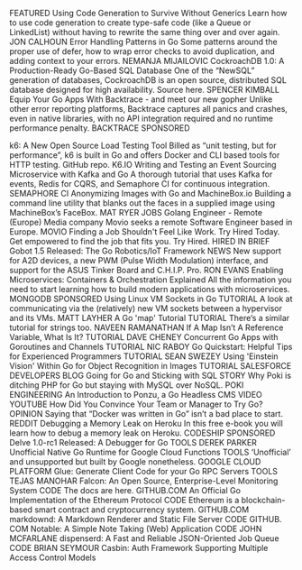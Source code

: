 FEATURED
Using Code Generation to Survive Without Generics
Learn how to use code generation to create type-safe code (like a Queue or LinkedList) without having to rewrite the same thing over and over again.
JON CALHOUN
Error Handling Patterns in Go
Some patterns around the proper use of defer, how to wrap error checks to avoid duplication, and adding context to your errors.
NEMANJA MIJAILOVIC
CockroachDB 1.0: A Production-Ready Go-Based SQL Database
One of the “NewSQL” generation of databases, CockroachDB is an open source, distributed SQL database designed for high availability. Source here.
SPENCER KIMBALL
Equip Your Go Apps With Backtrace - and meet our new gopher
Unlike other error reporting platforms, Backtrace captures all panics and crashes, even in native libraries, with no API integration required and no runtime performance penalty.
BACKTRACE   SPONSORED 

k6: A New Open Source Load Testing Tool
Billed as “unit testing, but for performance”, k6 is built in Go and offers Docker and CLI based tools for HTTP testing. GitHub repo.
K6.​IO
Writing and Testing an Event Sourcing Microservice with Kafka and Go
A thorough tutorial that uses Kafka for events, Redis for CQRS, and Semaphore CI for continuous integration.
SEMAPHORE CI
Anonymizing Images with Go and MachineBox.io
Building a command line utility that blanks out the faces in a supplied image using MachineBox’s FaceBox.
MAT RYER
JOBS
Golang Engineer - Remote (Europe)
Media company Movio seeks a remote Software Engineer based in Europe.
MOVIO
Finding a Job Shouldn't Feel Like Work. Try Hired Today.
Get empowered to find the job that fits you. Try Hired.
HIRED
IN BRIEF
Gobot 1.5 Released: The Go Robotics/IoT Framework   NEWS 
New support for A2D devices, a new PWM (Pulse Width Modulation) interface, and support for the ASUS Tinker Board and C.H.I.P. Pro.
RON EVANS
Enabling Microservices: Containers & Orchestration Explained
All the information you need to start learning how to build modern applications with microservices.
MONGODB   SPONSORED 
Using Linux VM Sockets in Go   TUTORIAL 
A look at communicating via the (relatively) new VM sockets between a hypervisor and its VMs.
MATT LAYHER
A Go 'map' Tutorial   TUTORIAL 
There’s a similar tutorial for strings too.
NAVEEN RAMANATHAN
If A Map Isn’t A Reference Variable, What Is It?   TUTORIAL 
DAVE CHENEY
Concurrent Go Apps with Goroutines and Channels   TUTORIAL 
NIC RABOY
Go Quickstart: Helpful Tips for Experienced Programmers   TUTORIAL 
SEAN SWEZEY
Using 'Einstein Vision' Within Go for Object Recognition in Images   TUTORIAL 
SALESFORCE DEVELOPERS BLOG
Going for Go and Sticking with SQL   STORY 
Why Poki is ditching PHP for Go but staying with MySQL over NoSQL.
POKI ENGINEERING
An Introduction to Ponzu, a Go Headless CMS   VIDEO 
YOUTUBE
How Did You Convince Your Team or Manager to Try Go?   OPINION 
Saying that “Docker was written in Go” isn’t a bad place to start.
REDDIT
Debugging a Memory Leak on Heroku
In this free e-book you will learn how to debug a memory leak on Heroku.
CODESHIP   SPONSORED 
Delve 1.0-rc1 Released: A Debugger for Go   TOOLS 
DEREK PARKER
Unofficial Native Go Runtime for Google Cloud Functions   TOOLS 
‘Unofficial’ and unsupported but built by Google nonetheless.
GOOGLE CLOUD PLATFORM
Glue: Generate Client Code for your Go RPC Servers   TOOLS 
TEJAS MANOHAR
Falcon: An Open Source, Enterprise-Level Monitoring System   CODE 
The docs are here.
GITHUB.​COM
An Official Go Implementation of the Ethereum Protocol   CODE 
Ethereum is a blockchain-based smart contract and cryptocurrency system.
GITHUB.​COM
markdownd: A Markdown Renderer and Static File Server   CODE 
GITHUB.​COM
Notable: A Simple Note Taking (Web) Application   CODE 
JOHN MCFARLANE
dispenserd: A Fast and Reliable JSON-Oriented Job Queue   CODE 
BRIAN SEYMOUR
Casbin: Auth Framework Supporting Multiple Access Control Models